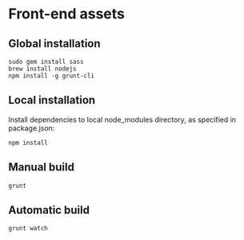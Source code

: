 # Front-end assets

## Global installation
    sudo gem install sass
    brew install nodejs
    npm install -g grunt-cli

## Local installation
Install dependencies to local node_modules directory, as specified in package.json:

    npm install

## Manual build

    grunt

## Automatic build
    grunt watch
